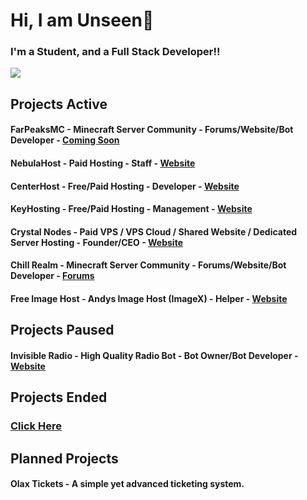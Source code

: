 
# Hi, I am Unseen👋

### I'm a Student, and a Full Stack Developer!!

[![](https://discord.c99.nl/widget/theme-4/300657719721984000.png)]()


## Projects Active
#### FarPeaksMC - Minecraft Server Community - Forums/Website/Bot Developer - [Coming Soon]()
#### NebulaHost - Paid Hosting - Staff - [Website](https://NebulaHost.net)
#### CenterHost - Free/Paid Hosting - Developer - [Website](https://CenterHost.xyz)
#### KeyHosting - Free/Paid Hosting - Management - [Website](https://keyhosting.us)
#### Crystal Nodes - Paid VPS / VPS Cloud /  Shared Website / Dedicated Server Hosting - Founder/CEO - [Website](https://crystal-nodes.xyz)
#### Chill Realm - Minecraft Server Community - Forums/Website/Bot Developer - [Forums](https://chillrealm.ml/)
#### Free Image Host - Andys Image Host (ImageX) - Helper - [Website](https://andysimagehost.xyz)

## Projects Paused

#### Invisible Radio - High Quality Radio Bot - Bot Owner/Bot Developer - [Website](https://invisibleradio.tk)

## Projects Ended

### [Click Here](https://github.com/UnseenAcoustics/ended-projects)

## Planned Projects

#### Olax Tickets - A simple yet advanced ticketing system.
